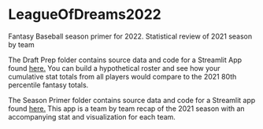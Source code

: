 # LeagueOfDreams2022
Fantasy Baseball season primer for 2022. Statistical review of 2021 season by team

The Draft Prep folder contains source data and code for a Streamlit App found [here.](https://hrgrafton92-leagueofdreams2022-draft-prepmockdraft-gsaypm.streamlit.app/)
You can build a hypothetical roster and see how your cumulative stat totals from all players would compare to the 2021 80th percentile fantasy totals.

The Season Primer folder contains source data and code for a Streamlit app found [here.](https://hrgrafton92-leagueofdrea-season-primerleagueofdreams2022-ksskpc.streamlit.app/)
This app is a team by team recap of the 2021 season with an accompanying stat and visualization for each team. 

